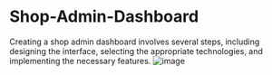 # Shop-Admin-Dashboard
Creating a shop admin dashboard involves several steps, including designing the interface, selecting the appropriate technologies, and implementing the necessary features.
![image](https://github.com/Enockodhis/Shop-Admin-Dashboard/assets/107674019/fa0253f3-807b-4e9f-bc0e-aa430b455472)
